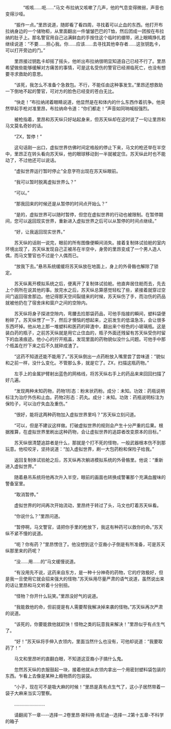 <div class="read-content j_readContent" id="">
                <p>　　　　“咳咳……呃……”马文·布拉纳又咳嗽了几声，他的气息变得微弱，声音也变得沙哑。<p>　　“振作一点。”里昂说道，随即看了看四周，寻找着可以止血的东西。他打开布拉纳身边的一个储物柜，从里面翻出一件皱皱巴巴的T恤，然后团成一团按在布拉纳的肚子上。那名警官用自己沾满鲜血的手按住这个临时的绷带，闭上眼睛挣扎若继续说道：“不要……担心我。你……应该……去寻找其他幸存者……这张钥匙卡，可以打开旁边的门。”<p>　　里昂接过钥匙卡却摇了摇头，他听出布拉纳很明显知道自己已经不行了。里昂希望做些能够缓解对方痛苦的事情，可是这名受伤的警官已经濒临死亡，也没有想要寻求救助的意思。<p>　　“该死，我怎么不准备个急救包。不行，不能任由这种事发生。”里昂还想救助一下倒地不起的警官，可对方的脸色已经变的苍白无比。<p>　　“快走！”布拉纳闭着眼睛说道，他显然是在和体内的什么东西作着抗争。他突然举起手枪对准里昂，布拉纳命令道：“你们都走！”声音如同呐喊般强烈。<p>　　被枪指着，里昂和苏天纵只好站起身来，但苏天纵却在这时说了一句让里昂和马文莫名奇妙的话。<p>　　“ZX，暂停！”<p>　　这句话刚一出口，虚拟世界仿佛时间定格般的停止下来，马文的枪还举在半空中，里昂正在转头看向苏天纵，他的眼球移动到一半就被定住。苏天纵此时也不能动了，不过他还可以说话。<p>　　“虚拟世界运行暂时停止”全息字符出现在苏天纵眼前。<p>　　“我可以暂时脱离虚拟世界么？”<p>　　“可以。”<p>　　“那我回来的时候还是从暂停的时间点开始么？”<p>　　“是的，虚拟世界可以随时暂停，但您在虚拟世界的行动也被限制。在暂停期间，您可以返回现实世界，重新进入虚拟世界之后可以从暂停的时间点继续。”<p>　　“好，让我返回现实世界。”<p>　　苏天纵的话刚一说完，眼前的所有图像便瞬间消失。接着复制体试验舱的室内环境出现了，苏天纵发现自己正被吊在半空中，身旁的里昂变成了一个男人造人偶，而马文警官也不过是个人偶而已。<p>　　“放我下去。”悬吊系统缓缓将苏天纵放在地面上，身上的外骨骼也解除了锁定。<p>　　苏天纵离开模拟系统之后，便离开了复制体试验舱。他直奔居住舱而去，先去上个厕所在说其他的事。放完水之后，苏天纵总算感觉轻松了些，紧接着就穿过空间门返回宿舍那边。他记得那天空间裂缝来的时候，苏天纵伤了手，而治伤的药品就被他扔在了宿舍床和窗户之间的空隙内。<p>　　苏天纵将身子探进空隙内，弯腰去捡那袋药品，可他手指接的瞬间，塑料袋便粉碎了。苏天纵愣了一下，然后才懊恼的想起来，之前发生的低温急冻，会让很多东西坏掉。他从地上那一堆塑料和医药的碎渣中，翻出来个棕色的小玻璃瓶。这是装白药的瓶子，之前苏天纵就是用它止住血的，瓶子外面还残留有苏天纵受伤时留下的血液痕迹。他小心的拧开瓶盖，发现里面的药物貌似没什么问题。可他手中那个瓶盖在拧下来之后不久就碎成渣了。<p>　　“这药不知道还能不能用了。”苏天纵倒出一点药粉放入嘴里尝了尝味道：“貌似和之前一样，没什么变化。不管那么多，就是它了。ZX，扫描这瓶药物。”<p>　　左手上的金属护臂射出蓝色的网格线，将苏天纵右手上的药品来来回回扫描了好几遍。<p>　　“发现两种未知药物，药物1形态：粉末状药粉。成分：未知。功效：药瓶说明标注为治疗外伤和止血。药物2形态：药丸。成分：未知。功效：药瓶说明标注为保险子，可以治疗失血及重伤。”<p>　　“很好，能将这两种药物加入虚拟世界里吗？”苏天纵立刻问道。<p>　　“可以，但是不建议这样做。打破虚拟世界的规则会产生十分严重的后果。根据推算，在虚拟世界里刷出这种药物，会让虚拟世界的追踪者改变原本的目标。”<p>　　苏天纵很清楚追踪者是什么，那就是个打不死的怪物，一般武器根本伤不到那玩意。他咬咬牙，坚持说道：“加入虚拟世界，刷一大包药粉和保险子给我。”<p>　　返回复制体试验舱之后，苏天纵再次躺进模拟系统的外骨骼里。他说：“重新进入虚拟世界。”<p>　　随着悬吊系统将他再次升入半空，眼前的画面也转换成警署那个充满血腥味的警备室里。<p>　　“取消暂停。”<p>　　虚拟世界的时间再次开始流动，里昂终于转过了头，马文也盯着苏天纵看。<p>　　“你说什么？”里昂问道。<p>　　“暂停啊，马文警官，请把你手里的枪放下，我这有种药可以救你的命。”苏天纵不紧不慢的说道。<p>　　“呃？你有药？”里昂愣住了。他没想到这个亚裔小子倒是有所准备，可是苏天纵那里来的药呢？<p>　　“没……用……的”马文缓慢说道。<p>　　“有没用先不说，这药来自东方，是一种十分神奇的药物，它的疗效极好，但是我一旦使用它就会招来强大的怪物.”苏天纵用尽量严肃的语气说道，虽然说出来的话让里昂和马文听着十分别扭。<p>　　“怪物？你开什么玩笑。”里昂没好气的说道。<p>　　“我能救他的命，但前提是有人需要帮我解决掉来袭的怪物。”苏天纵再次严肃的说道。<p>　　“该死的，你要能救他就赶快！怪物之类的玩意我来解决！”里昂似乎有点生气了。<p>　　“好！”苏天纵将手伸入衣领内，里面当然什么也没有，可他却说道：“我要取药了！”<p>　　马文和里昂听的直翻白眼，不知道这亚裔小子搞什么鬼。<p>　　忽然苏天纵的衣服鼓起一块，接着他就从衣领内拿出一个用密封塑料袋包装的东西。乍看上去像是某种上瘾物质的包装袋。<p>　　“小子，现在可不是吸大麻的时候！”里昂是真有点生气了，这小子居然带着一袋子大麻来当实习警察。<p>　　……………………<p>　　请翻阅下一章----选择一.2卷里昂·斯科特·肯尼迪--选择一.2第十五章-不科学的箱子<p> 
            </div>